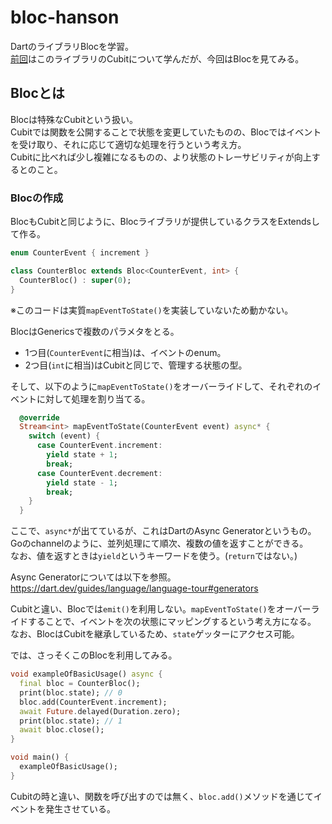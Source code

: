 # bloc-hanson
DartのライブラリBlocを学習。  
[前回](https://github.com/SRsawaguchi/bloc-cubit-hanson)はこのライブラリのCubitについて学んだが、今回はBlocを見てみる。  


## Blocとは
Blocは特殊なCubitという扱い。  
Cubitでは関数を公開することで状態を変更していたものの、Blocではイベントを受け取り、それに応じて適切な処理を行うという考え方。  
Cubitに比べれば少し複雑になるものの、より状態のトレーサビリティが向上するとのこと。  


### Blocの作成
BlocもCubitと同じように、Blocライブラリが提供しているクラスをExtendsして作る。  

```dart
enum CounterEvent { increment }

class CounterBloc extends Bloc<CounterEvent, int> {
  CounterBloc() : super(0);
}

```

※このコードは実質`mapEventToState()`を実装していないため動かない。

BlocはGenericsで複数のパラメタをとる。
- 1つ目(`CounterEvent`に相当)は、イベントのenum。
- 2つ目(`int`に相当)はCubitと同じで、管理する状態の型。

そして、以下のように`mapEventToState()`をオーバーライドして、それぞれのイベントに対して処理を割り当てる。  

```dart
  @override
  Stream<int> mapEventToState(CounterEvent event) async* {
    switch (event) {
      case CounterEvent.increment:
        yield state + 1;
        break;
      case CounterEvent.decrement:
        yield state - 1;
        break;
    }
  }
```

ここで、`async*`が出てているが、これはDartのAsync Generatorというもの。  
Goのchannelのように、並列処理にて順次、複数の値を返すことができる。  
なお、値を返すときは`yield`というキーワードを使う。(`return`ではない。)  

Async Generatorについては以下を参照。  
https://dart.dev/guides/language/language-tour#generators


Cubitと違い、Blocでは`emit()`を利用しない。`mapEventToState()`をオーバーライドすることで、イベントを次の状態にマッピングするという考え方になる。  
なお、BlocはCubitを継承しているため、`state`ゲッターにアクセス可能。  

では、さっそくこのBlocを利用してみる。  


```dart
void exampleOfBasicUsage() async {
  final bloc = CounterBloc();
  print(bloc.state); // 0
  bloc.add(CounterEvent.increment);
  await Future.delayed(Duration.zero);
  print(bloc.state); // 1
  await bloc.close();
}

void main() {
  exampleOfBasicUsage();
}
```

Cubitの時と違い、関数を呼び出すのでは無く、`bloc.add()`メソッドを通じてイベントを発生させている。  


